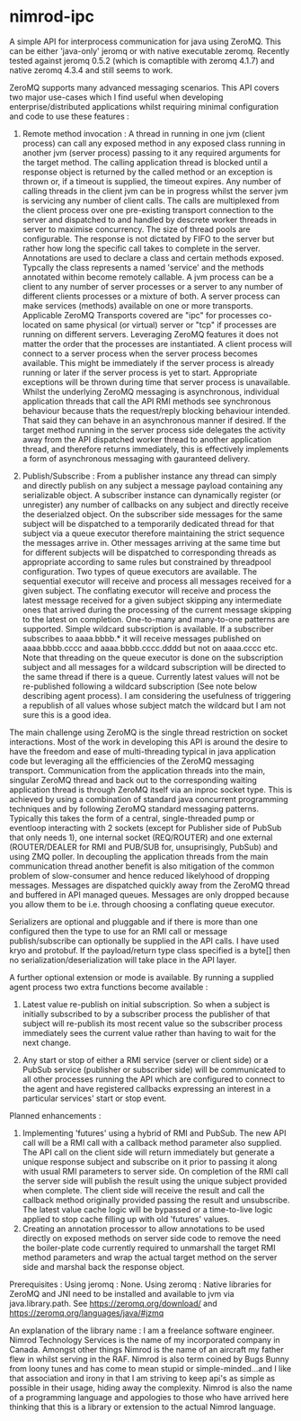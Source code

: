 nimrod-ipc
==========

A simple API for interprocess communication for java using ZeroMQ. This can be either 'java-only' jeromq or with native executable zeromq.
Recently tested against jeromq 0.5.2 (which is comaptible with zeromq 4.1.7) and native zeromq 4.3.4 and still seems to work.

ZeroMQ supports many advanced messaging scenarios. This API covers two major use-cases which I find useful when developing enterprise/distributed applications whilst requiring minimal configuration and code to use these features :

1) Remote method invocation : A thread in running in one jvm (client process) can call any exposed method in any exposed class running in another jvm (server process) passing to it any required arguments for the target method. The calling application thread is blocked until a response object is returned by the called method or an exception is thrown or, if a timeout is supplied, the timeout expires. Any number of calling threads in the client jvm can be in progress whilst the server jvm is servicing any number of client calls. The calls are multiplexed from the client process over one pre-existing transport connection to the server and dispatched to and handled by descrete worker threads in server to maximise concurrency. The size of thread pools are configurable. The response is not dictated by FIFO to the server but rather how long the specific call takes to complete in the server. Annotations are used to declare a class and certain methods exposed. Typcally the class represents a named 'service' and the methods annotated within become remotely callable. A jvm process can be a client to any number of server processes or a server to any number of different clients processes or a mixture of both. A server process can make services (methods) available on one or more transports. Applicable ZeroMQ Transports covered are "ipc" for processes co-located on same physical (or virtual) server or "tcp" if processes are running on different servers. Leveraging ZeroMQ features it does not matter the order that the processes are instantiated. A client process will connect to a server process when the server process becomes available. This might be immediately if the server process is already running or later if the server process is yet to start. Appropriate exceptions will be thrown during time that server process is unavailable. Whilst the underlying ZeroMQ messaging is asynchronous, individual application threads that call the API RMI methods see synchronous behaviour because thats the request/reply blocking behaviour intended. That said they can behave in an asynchronous manner if desired. If the target method running in the server process side delegates the activity away from the API dispatched worker thread to another application thread, and therefore returns immediately, this is effectively implements a form of asynchronous messaging with gauranteed delivery. 

2) Publish/Subscribe : From a publisher instance any thread can simply and directly publish on any subject a message payload containing any serializable object. A subscriber instance can dynamically register (or unregister) any number of callbacks on any subject and directly receive the deserialzed object. On the subscriber side messages for the same subject will be dispatched to a temporarily dedicated thread for that subject via a queue executor therefore maintaining the strict sequence the messages arrive in. Other messages arriving at the same time but for different subjects will be dispatched to corresponding threads as appropriate according to same rules but constrained by threadpool configuration. Two types of queue executors are available. The sequential executor will receive and process all messages received for a given subject. The conflating executor will receive and process the latest message received for a given subject skipping any intermediate ones that arrived during the processing of the current message skipping to the latest on completion. One-to-many and many-to-one patterns are supported. Simple wildcard subscription is available. If a subscriber subscribes to aaaa.bbbb.* it will receive messages published on aaaa.bbbb.cccc and aaaa.bbbb.cccc.dddd but not on aaaa.cccc etc. Note that threading on the queue executor is done on the subscription subject and all messages for a wildcard subscription will be directed to the same thread if there is a queue. Currently latest values will not be re-published following a wildcard subscription (See note below describing agent process). I am considering the usefulness of triggering a republish of all values whose subject match the wildcard but I am not sure this is a good idea.

The main challenge using ZeroMQ is the single thread restriction on socket interactions. Most of the work in developing this API is around the desire to have the freedom and ease of multi-threading typical in java application code but leveraging all the effficiencies of the ZeroMQ messaging transport. Communication from the application threads into the main, singular ZeroMQ thread and back out to the corresponding waiting application thread is through ZeroMQ itself via an inproc socket type. This is achieved by using a combination of standard java concurrent programming techniques and by following ZeroMQ standard messaging patterns. Typically this takes the form of a central, single-threaded pump or eventloop interacting with 2 sockets (except for Publisher side of PubSub that only needs 1), one internal socket (REQ/ROUTER) and one external (ROUTER/DEALER for RMI and PUB/SUB for, unsuprisingly, PubSub) and using ZMQ poller. In decoupling the application threads from the main communication thread another benefit is also mitigation of the common problem of slow-consumer and hence reduced likelyhood of dropping messages. Messages are dispatched quickly away from the ZeroMQ thread and buffered in API managed queues. Messages are only dropped because you allow them to be i.e. through choosing a conflating queue executor.

Serializers are optional and pluggable and if there is more than one configured then the type to use for an RMI call or message publish/subscribe can optionally be supplied in the API calls. I have used kryo and protobuf. If the payload/return type class specified is a byte[] then no serialization/deserialization will take place in the API layer.

A further optional extension or mode is available. By running a supplied agent process two extra functions become available :

1) Latest value re-publish on initial subscription. So when a subject is initially subscribed to by a subscriber process the publisher of that subject will re-publish its most recent value so the subscriber process immediately sees the current value rather than having to wait for the next change.

2) Any start or stop of either a RMI service (server or client side) or a PubSub service (publisher or subscriber side) will be communicated to all other processes running the API which are configured to connect to the agent and have registered callbacks expressing an interest in a particular services' start or stop event.

Planned enhancements : 
1) Implementing 'futures' using a hybrid of RMI and PubSub. The new API call will be a RMI call with a callback method parameter also supplied. The API call on the client side will return immediately but generate a unique response subject and subscribe on it prior to passing it along with usual RMI parameters to server side. On completion of the RMI call the server side will publish the result using the unique subject provided when complete. The client side will receive the result and call the callback method originally provided passing the result and unsubscribe. The latest value cache logic will be bypassed or a time-to-live logic applied to stop cache filling up with old 'futures' values.
2) Creating an annotation processor to allow annotations to be used directly on exposed methods on server side code to remove the need the boiler-plate code currently required to unmarshall the target RMI method parameters and wrap the actual target method on the server side and marshal back the response object. 

Prerequisites :
Using jeromq : None.
Using zeromq : Native libraries for ZeroMQ and JNI need to be installed and available to jvm via java.library.path.
See https://zeromq.org/download/ and https://zeromq.org/languages/java/#jzmq


An explanation of the library name :
I am a freelance software engineer. Nimrod Technology Services is the name of my incorporated company in Canada. Amongst other things Nimrod is the name of an aircraft my father flew in whilst serving in the RAF. Nimrod is also term coined by Bugs Bunny from loony tunes and has come to mean stupid or simple-minded...and I like that association and irony in that I am striving to keep api's as simple as possible in their usage, hiding away the complexity. Nimrod is also the name of a programming language and appologies to those who have arrived here thinking that this is a library or extension to the actual Nimrod language.
